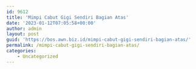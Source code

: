 ```yaml
---
id: 9612
title: 'Mimpi Cabut Gigi Sendiri Bagian Atas'
date: '2023-01-12T07:05:58+00:00'
author: admin
layout: post
guid: 'https://bos.awn.biz.id/mimpi-cabut-gigi-sendiri-bagian-atas/'
permalink: /mimpi-cabut-gigi-sendiri-bagian-atas/
categories:
    - Uncategorized
---
```


